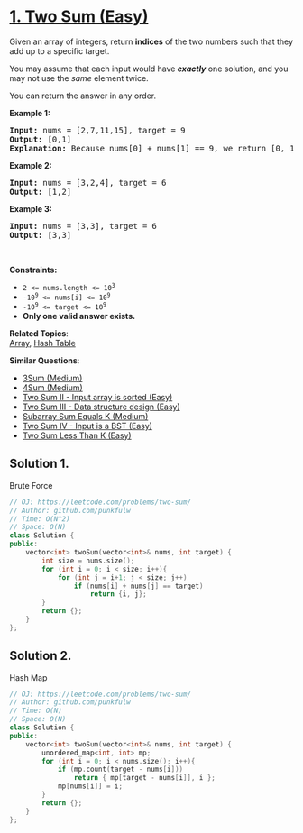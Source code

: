 # [1. Two Sum (Easy)](https://leetcode.com/problems/two-sum/)

<p>Given an array of integers, return <strong>indices</strong> of the two numbers such that they add up to a specific target.</p>

<p>You may assume that each input would have <strong><em>exactly</em></strong> one solution, and you may not use the <em>same</em> element twice.</p>

<p>You can return the answer in any order. </p>

<p><strong>Example 1:</strong></p>
<pre>
<strong>Input:</strong> nums = [2,7,11,15], target = 9
<strong>Output:</strong> [0,1]
<strong>Explanation:</strong> Because nums[0] + nums[1] == 9, we return [0, 1].
</pre>

<p><strong>Example 2:</strong></p>
<pre>
<strong>Input:</strong> nums = [3,2,4], target = 6
<strong>Output:</strong> [1,2]
</pre>


<p><strong>Example 3:</strong></p>
<pre>
<strong>Input:</strong> nums = [3,3], target = 6
<strong>Output:</strong> [3,3]
</pre>



<p>&nbsp;</p>
<p><strong>Constraints:</strong></p>

<ul>
  <li><code>2 &lt;= nums.length &lt;= 10<sup>3</sup></code></li>
  <li><code>-10<sup>9</sup> &lt;= nums[i] &lt;= 10<sup>9</sup></code></li>
  <li><code>-10<sup>9</sup> &lt;= target &lt;= 10<sup>9</sup></code></li>
  <li><b>Only one valid answer exists.</b></li>
</ul>



**Related Topics**:  
[Array](https://leetcode.com/tag/array/), [Hash Table](https://leetcode.com/tag/hash-table/)

**Similar Questions**:
* [3Sum (Medium)](https://leetcode.com/problems/3sum/)
* [4Sum (Medium)](https://leetcode.com/problems/4sum/)
* [Two Sum II - Input array is sorted (Easy)](https://leetcode.com/problems/two-sum-ii-input-array-is-sorted/)
* [Two Sum III - Data structure design (Easy)](https://leetcode.com/problems/two-sum-iii-data-structure-design/)
* [Subarray Sum Equals K (Medium)](https://leetcode.com/problems/subarray-sum-equals-k/)
* [Two Sum IV - Input is a BST (Easy)](https://leetcode.com/problems/two-sum-iv-input-is-a-bst/)
* [Two Sum Less Than K (Easy)](https://leetcode.com/problems/two-sum-less-than-k/)

## Solution 1.
Brute Force

```cpp
// OJ: https://leetcode.com/problems/two-sum/
// Author: github.com/punkfulw
// Time: O(N^2)
// Space: O(N)
class Solution {
public:
    vector<int> twoSum(vector<int>& nums, int target) {
        int size = nums.size();
        for (int i = 0; i < size; i++){
            for (int j = i+1; j < size; j++)
                if (nums[i] + nums[j] == target)
                    return {i, j};
        }
        return {};
    }
};
```

## Solution 2.
Hash Map

```cpp
// OJ: https://leetcode.com/problems/two-sum/
// Author: github.com/punkfulw
// Time: O(N)
// Space: O(N)
class Solution {
public:
    vector<int> twoSum(vector<int>& nums, int target) {
        unordered_map<int, int> mp;
        for (int i = 0; i < nums.size(); i++){
            if (mp.count(target - nums[i]))
                return { mp[target - nums[i]], i };
            mp[nums[i]] = i;
        }
        return {};
    }
};
```

